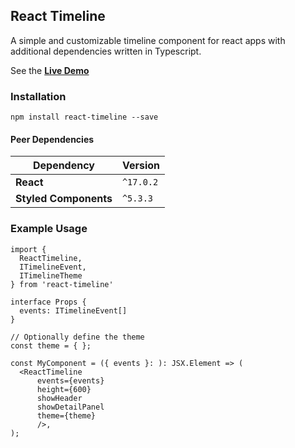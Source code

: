 ## React Timeline

A simple and customizable timeline component for react apps with additional dependencies written in Typescript. 

See the **[Live Demo](https://ddluc.github.io/react-timeline/?path=/story/timeline--default)**

### Installation 

```
npm install react-timeline --save 
```

#### Peer Dependencies

|  Dependency | Version |
|---|---|
| **React** | `^17.0.2` |
| **Styled Components** | `^5.3.3` |


### Example Usage 

```
import { 
  ReactTimeline, 
  ITimelineEvent, 
  ITimelineTheme
} from 'react-timeline'

interface Props {
  events: ITimelineEvent[]
}

// Optionally define the theme 
const theme = { }; 

const MyComponent = ({ events }: ): JSX.Element => (
  <ReactTimeline 
      events={events} 
      height={600}
      showHeader 
      showDetailPanel
      theme={theme}
      />, 
); 

```





